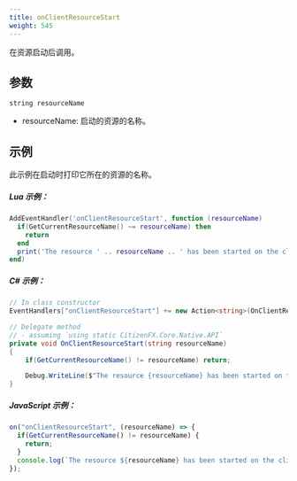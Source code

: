 ```yaml
---
title: onClientResourceStart
weight: 545
---
```


在资源启动后调用。

参数
----------

```
string resourceName
```

- resourceName: 启动的资源的名称。

示例
--------
此示例在启动时打印它所在的资源的名称。

##### Lua 示例：
```lua
AddEventHandler('onClientResourceStart', function (resourceName)
  if(GetCurrentResourceName() ~= resourceName) then
    return
  end
  print('The resource ' .. resourceName .. ' has been started on the client.')
end)
```

##### C\# 示例：
```csharp
// In class constructor
EventHandlers["onClientResourceStart"] += new Action<string>(OnClientResourceStart);

// Delegate method
// - assuming `using static CitizenFX.Core.Native.API`
private void OnClientResourceStart(string resourceName)
{
    if(GetCurrentResourceName() != resourceName) return;

    Debug.WriteLine($"The resource {resourceName} has been started on the client.");
}
```

##### JavaScript 示例：
```js
on("onClientResourceStart", (resourceName) => {
  if(GetCurrentResourceName() != resourceName) {
    return;
  }
  console.log(`The resource ${resourceName} has been started on the client.`)
});
```

